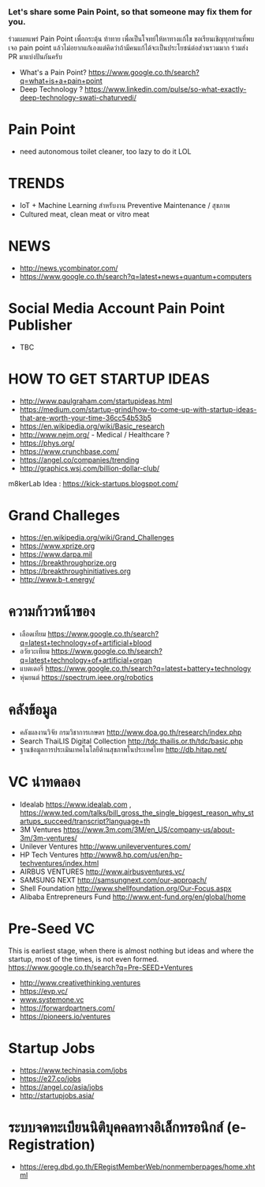 ### Let's share some Pain Point, so that someone may fix them for you.
ร่วมเผยแพร่ Pain Point เพื่อกระตุ้น ท้าทาย เพื่อเป็นโจทย์ให้หาทางแก้ไข ขอเรียนเชิญทุกท่านที่พบเจอ pain point แล้วไม่อยากแก้เองแต่คิดว่าถ้ามีคนแก้ได้จะเป็นประโยชน์ต่อส่วนรวมมาก ร่วมส่ง PR มาแบ่งปันกันครับ
- What's a Pain Point? https://www.google.co.th/search?q=what+is+a+pain+point
- Deep Technology ? https://www.linkedin.com/pulse/so-what-exactly-deep-technology-swati-chaturvedi/

# Pain Point
- need autonomous toilet cleaner, too lazy to do it LOL

# TRENDS
- IoT + Machine Learning สำหรับงาน Preventive Maintenance / สุขภาพ
- Cultured meat, clean meat or vitro meat

# NEWS
- http://news.ycombinator.com/
- https://www.google.co.th/search?q=latest+news+quantum+computers

# Social Media Account Pain Point Publisher
- TBC

# HOW TO GET STARTUP IDEAS
- http://www.paulgraham.com/startupideas.html
- https://medium.com/startup-grind/how-to-come-up-with-startup-ideas-that-are-worth-your-time-36cc54b53b5
- https://en.wikipedia.org/wiki/Basic_research
- http://www.nejm.org/ - Medical / Healthcare ?
- https://phys.org/
- https://www.crunchbase.com/
- https://angel.co/companies/trending
- http://graphics.wsj.com/billion-dollar-club/

m8kerLab Idea : https://kick-startups.blogspot.com/

# Grand Challeges
- https://en.wikipedia.org/wiki/Grand_Challenges
- https://www.xprize.org
- https://www.darpa.mil
- https://breakthroughprize.org
- https://breakthroughinitiatives.org
- http://www.b-t.energy/

# ความก้าวหน้าของ
- เลือดเทียม https://www.google.co.th/search?q=latest+technology+of+artificial+blood
- อวัยวะเทียม https://www.google.co.th/search?q=latest+technology+of+artificial+organ
- แบตเตอรี่ https://www.google.co.th/search?q=latest+battery+technology
- หุ่นยนต์ https://spectrum.ieee.org/robotics


# คลังข้อมูล
- คลังผลงานวิจัย กรมวิชาการเกษตร http://www.doa.go.th/research/index.php
- Search ThaiLIS Digital Collection http://tdc.thailis.or.th/tdc/basic.php
- ฐานข้อมูลการประเมินเทคโนโลยีด้านสุขภาพในประเทศไทย http://db.hitap.net/

# VC น่าทดลอง
- Idealab https://www.idealab.com ,
  https://www.ted.com/talks/bill_gross_the_single_biggest_reason_why_startups_succeed/transcript?language=th
- 3M Ventures https://www.3m.com/3M/en_US/company-us/about-3m/3m-ventures/
- Unilever Ventures http://www.unileverventures.com/
- HP Tech Ventures http://www8.hp.com/us/en/hp-techventures/index.html
- AIRBUS VENTURES http://www.airbusventures.vc/
- SAMSUNG NEXT http://samsungnext.com/our-approach/
- Shell Foundation http://www.shellfoundation.org/Our-Focus.aspx
- Alibaba Entrepreneurs Fund http://www.ent-fund.org/en/global/home

# Pre-Seed VC
This is earliest stage, when there is almost nothing but ideas and where the startup, most of the times, is not even formed.
https://www.google.co.th/search?q=Pre-SEED+Ventures

- http://www.creativethinking.ventures
- https://evp.vc/
- www.systemone.vc
- https://forwardpartners.com/
- https://pioneers.io/ventures

# Startup Jobs
- https://www.techinasia.com/jobs
- https://e27.co/jobs
- https://angel.co/asia/jobs
- http://startupjobs.asia/

# ระบบจดทะเบียนนิติบุคคลทางอิเล็กทรอนิกส์ (e-Registration)
- https://ereg.dbd.go.th/ERegistMemberWeb/nonmemberpages/home.xhtml
